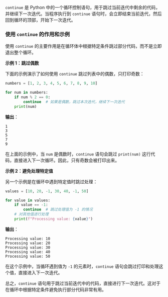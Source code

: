 `continue` 是 Python 中的一个循环控制语句，用于跳过当前迭代中剩余的代码，并继续下一次迭代。当程序执行到 `continue` 语句时，会立即结束当前迭代，然后回到循环的顶部，开始下一次迭代。

### 使用 `continue` 的作用和示例

使用 `continue` 的主要作用是在循环体中根据特定条件跳过部分代码，而不是立即退出整个循环。

**示例 1：跳过偶数**

下面的示例演示了如何使用 `continue` 跳过列表中的偶数，只打印奇数：

```python
numbers = [1, 2, 3, 4, 5, 6, 7, 8, 9, 10]

for num in numbers:
    if num % 2 == 0:
        continue  # 如果是偶数，跳过本次迭代，继续下一次迭代
    print(num)
```

**输出**：
```
1
3
5
7
9
```

在上面的示例中，当 `num` 是偶数时，`continue` 语句会跳过 `print(num)` 这行代码，直接进入下一次循环。因此，只有奇数会被打印出来。

**示例 2：避免处理特定值**

另一个示例是在循环中遇到特定值时跳过处理：

```python
values = [10, 20, -1, 30, 40, -1, 50]

for value in values:
    if value == -1:
        continue  # 跳过处理值为 -1 的情况
    # 对其他值进行处理
    print(f"Processing value: {value}")
```

**输出**：
```
Processing value: 10
Processing value: 20
Processing value: 30
Processing value: 40
Processing value: 50
```

在这个示例中，当循环遇到值为 `-1` 的元素时，`continue` 语句会跳过打印和处理这个值，直接进入下一次迭代。

总之，`continue` 语句用于跳过当前迭代中的代码，直接进行下一次迭代。这对于在循环中根据特定条件避免执行部分代码非常有用。